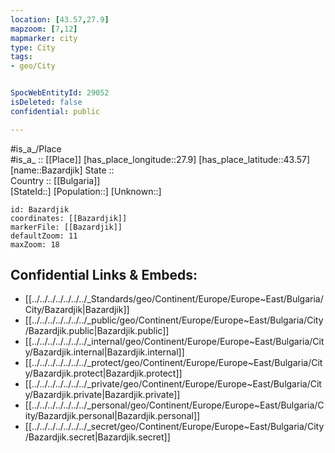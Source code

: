 ```yaml
---
location: [43.57,27.9] 
mapzoom: [7,12] 
mapmarker: city 
type: City
tags:
- geo/City


SpocWebEntityId: 29052
isDeleted: false
confidential: public

---
```

#is_a_/Place  
#is_a_ :: [[Place]] 
[has_place_longitude::27.9] 
[has_place_latitude::43.57] 
[name::Bazardjik] 
State ::  
Country :: [[Bulgaria]]  
[StateId::] 
[Population::] 
[Unknown::] 


```leaflet
id: Bazardjik
coordinates: [[Bazardjik]] 
markerFile: [[Bazardjik]] 
defaultZoom: 11 
maxZoom: 18
```


## Confidential Links & Embeds: 
- [[../../../../../../../_Standards/geo/Continent/Europe/Europe~East/Bulgaria/City/Bazardjik|Bazardjik]] 
- [[../../../../../../../_public/geo/Continent/Europe/Europe~East/Bulgaria/City/Bazardjik.public|Bazardjik.public]] 
- [[../../../../../../../_internal/geo/Continent/Europe/Europe~East/Bulgaria/City/Bazardjik.internal|Bazardjik.internal]] 
- [[../../../../../../../_protect/geo/Continent/Europe/Europe~East/Bulgaria/City/Bazardjik.protect|Bazardjik.protect]] 
- [[../../../../../../../_private/geo/Continent/Europe/Europe~East/Bulgaria/City/Bazardjik.private|Bazardjik.private]] 
- [[../../../../../../../_personal/geo/Continent/Europe/Europe~East/Bulgaria/City/Bazardjik.personal|Bazardjik.personal]] 
- [[../../../../../../../_secret/geo/Continent/Europe/Europe~East/Bulgaria/City/Bazardjik.secret|Bazardjik.secret]] 
